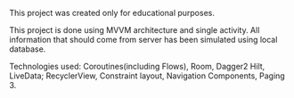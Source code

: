 This project was created only for educational purposes.

This project is done using MVVM architecture and single activity. All information that should come from server has been simulated using local database.

Technologies used: Coroutines(including Flows), Room, Dagger2 Hilt, LiveData; RecyclerView, Constraint layout, Navigation Components, Paging 3.
